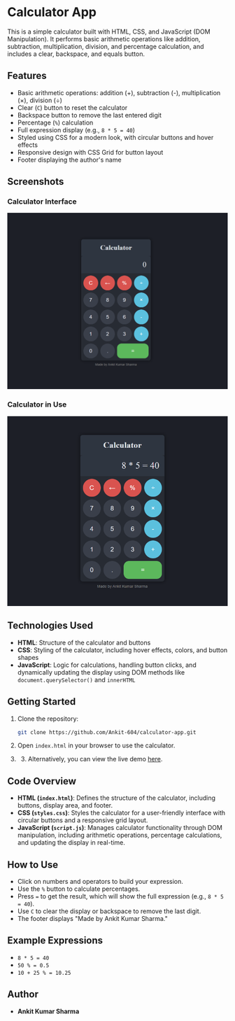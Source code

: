
# Calculator App

This is a simple calculator built with HTML, CSS, and JavaScript (DOM Manipulation). It performs basic arithmetic operations like addition, subtraction, multiplication, division, and percentage calculation, and includes a clear, backspace, and equals button.

## Features

- Basic arithmetic operations: addition (+), subtraction (-), multiplication (×), division (÷)
- Clear (`C`) button to reset the calculator
- Backspace button to remove the last entered digit
- Percentage (`%`) calculation
- Full expression display (e.g., `8 * 5 = 40`)
- Styled using CSS for a modern look, with circular buttons and hover effects
- Responsive design with CSS Grid for button layout
- Footer displaying the author's name

## Screenshots

### Calculator Interface
![Calculator without operation](images/first_without_any_operation.png)

### Calculator in Use
![Calculator with operation](images/working.png)

## Technologies Used

- **HTML**: Structure of the calculator and buttons
- **CSS**: Styling of the calculator, including hover effects, colors, and button shapes
- **JavaScript**: Logic for calculations, handling button clicks, and dynamically updating the display using DOM methods like `document.querySelector()` and `innerHTML`

## Getting Started

1. Clone the repository:
   ```bash
   git clone https://github.com/Ankit-604/calculator-app.git
   ```
2. Open `index.html` in your browser to use the calculator.

3. 3. Alternatively, you can view the live demo [here](https://assignments-6bta.vercel.app/).

## Code Overview

- **HTML (`index.html`)**: Defines the structure of the calculator, including buttons, display area, and footer.
- **CSS (`styles.css`)**: Styles the calculator for a user-friendly interface with circular buttons and a responsive grid layout.
- **JavaScript (`script.js`)**: Manages calculator functionality through DOM manipulation, including arithmetic operations, percentage calculations, and updating the display in real-time.

## How to Use

- Click on numbers and operators to build your expression.
- Use the `%` button to calculate percentages.
- Press `=` to get the result, which will show the full expression (e.g., `8 * 5 = 40`).
- Use `C` to clear the display or backspace to remove the last digit.
- The footer displays "Made by Ankit Kumar Sharma."

## Example Expressions

- `8 * 5 = 40`
- `50 % = 0.5`
- `10 + 25 % = 10.25`

## Author

- **Ankit Kumar Sharma**
